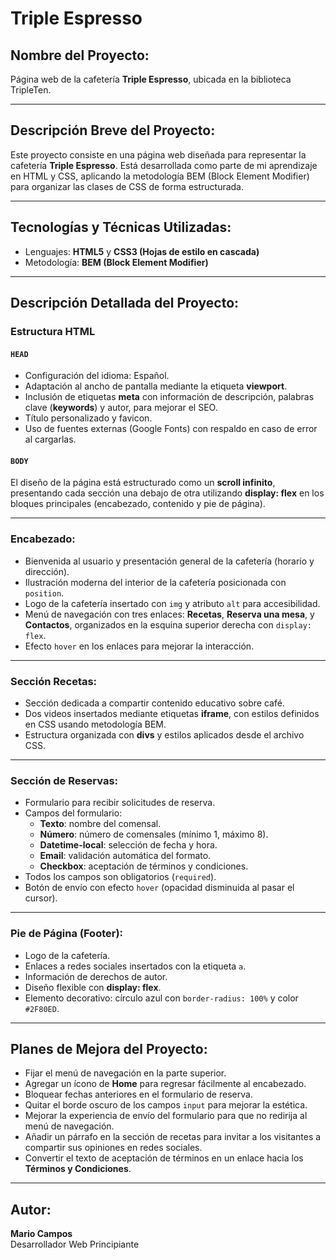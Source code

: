 # Triple Espresso
## Nombre del Proyecto:
Página web de la cafetería **Triple Espresso**, ubicada en la biblioteca TripleTen.

---

## Descripción Breve del Proyecto:
Este proyecto consiste en una página web diseñada para representar la cafetería **Triple Espresso**. Está desarrollada como parte de mi aprendizaje en HTML y CSS, aplicando la metodología BEM (Block Element Modifier) para organizar las clases de CSS de forma estructurada.

---

## Tecnologías y Técnicas Utilizadas:
- Lenguajes: **HTML5** y **CSS3 (Hojas de estilo en cascada)**
- Metodología: **BEM (Block Element Modifier)**

---

## Descripción Detallada del Proyecto:

### Estructura HTML

#### `HEAD`
- Configuración del idioma: Español.
- Adaptación al ancho de pantalla mediante la etiqueta **viewport**.
- Inclusión de etiquetas **meta** con información de descripción, palabras clave (**keywords**) y autor, para mejorar el SEO.
- Título personalizado y favicon.
- Uso de fuentes externas (Google Fonts) con respaldo en caso de error al cargarlas.

#### `BODY`
El diseño de la página está estructurado como un **scroll infinito**, presentando cada sección una debajo de otra utilizando **display: flex** en los bloques principales (encabezado, contenido y pie de página).

---

###  Encabezado:
- Bienvenida al usuario y presentación general de la cafetería (horario y dirección).
- Ilustración moderna del interior de la cafetería posicionada con `position`.
- Logo de la cafetería insertado con `img` y atributo `alt` para accesibilidad.
- Menú de navegación con tres enlaces: **Recetas**, **Reserva una mesa**, y **Contactos**, organizados en la esquina superior derecha con `display: flex`.
- Efecto `hover` en los enlaces para mejorar la interacción.

---

###  Sección Recetas:
- Sección dedicada a compartir contenido educativo sobre café.
- Dos videos insertados mediante etiquetas **iframe**, con estilos definidos en CSS usando metodología BEM.
- Estructura organizada con **divs** y estilos aplicados desde el archivo CSS.

---

###  Sección de Reservas:
- Formulario para recibir solicitudes de reserva.
- Campos del formulario:
  - **Texto**: nombre del comensal.
  - **Número**: número de comensales (mínimo 1, máximo 8).
  - **Datetime-local**: selección de fecha y hora.
  - **Email**: validación automática del formato.
  - **Checkbox**: aceptación de términos y condiciones.
- Todos los campos son obligatorios (`required`).
- Botón de envío con efecto `hover` (opacidad disminuida al pasar el cursor).

---

###  Pie de Página (Footer):
- Logo de la cafetería.
- Enlaces a redes sociales insertados con la etiqueta `a`.
- Información de derechos de autor.
- Diseño flexible con **display: flex**.
- Elemento decorativo: círculo azul con `border-radius: 100%` y color `#2F80ED`.

---

##  Planes de Mejora del Proyecto:
- Fijar el menú de navegación en la parte superior.
- Agregar un ícono de **Home** para regresar fácilmente al encabezado.
- Bloquear fechas anteriores en el formulario de reserva.
- Quitar el borde oscuro de los campos `input` para mejorar la estética.
- Mejorar la experiencia de envío del formulario para que no redirija al menú de navegación.
- Añadir un párrafo en la sección de recetas para invitar a los visitantes a compartir sus opiniones en redes sociales.
- Convertir el texto de aceptación de términos en un enlace hacia los **Términos y Condiciones**.

---

##  Autor:
**Mario Campos**  
Desarrollador Web Principiante
